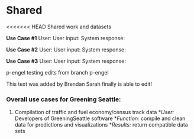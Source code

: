 # Shared
<<<<<<< HEAD
Shared work and datasets

**Use Case #1**
User:
User input:
System response:

**Use Case #2**
User:
User input:
System response:

**Use Case #3**
User:
User input:
System response:

p-engel testing edits from branch p-engel

This text was added by Brendan
Sarah finally is able to edit!
### Overall use cases for Greening Seattle:

  1. Compilation of traffic and fuel economy/census track data
	*_User:_ Developers of GreeningSeattle software
	*_Function:_ compile and clean data for predictions and visualizations
	*_Results:_ return compatible data sets 


